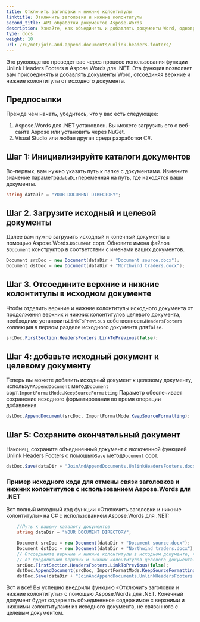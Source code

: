 ```yaml
---
title: Отключить заголовки и нижние колонтитулы
linktitle: Отключить заголовки и нижние колонтитулы
second_title: API обработки документов Aspose.Words
description: Узнайте, как объединять и добавлять документы Word, одновременно удаляя верхние и нижние колонтитулы, используя Aspose.Words для .NET.
type: docs
weight: 10
url: /ru/net/join-and-append-documents/unlink-headers-footers/
---
```


Это руководство проведет вас через процесс использования функции Unlink Headers Footers в Aspose.Words для .NET. Эта функция позволяет вам присоединять и добавлять документы Word, отсоединяя верхние и нижние колонтитулы от исходного документа.

## Предпосылки

Прежде чем начать, убедитесь, что у вас есть следующее:

1. Aspose.Words для .NET установлен. Вы можете загрузить его с веб-сайта Aspose или установить через NuGet.
2. Visual Studio или любая другая среда разработки C#.

## Шаг 1: Инициализируйте каталоги документов

 Во-первых, вам нужно указать путь к папке с документами. Измените значение параметра`dataDir`переменная на путь, где находятся ваши документы.

```csharp
string dataDir = "YOUR DOCUMENT DIRECTORY";
```

## Шаг 2. Загрузите исходный и целевой документы

 Далее вам нужно загрузить исходный и конечный документы с помощью Aspose.Words.`Document` сорт. Обновите имена файлов в`Document` конструктор в соответствии с именами ваших документов.

```csharp
Document srcDoc = new Document(dataDir + "Document source.docx");
Document dstDoc = new Document(dataDir + "Northwind traders.docx");
```

## Шаг 3. Отсоедините верхние и нижние колонтитулы в исходном документе

 Чтобы отделить верхние и нижние колонтитулы исходного документа от продолжения верхних и нижних колонтитулов целевого документа, необходимо установить`LinkToPrevious` собственность`HeadersFooters` коллекция в первом разделе исходного документа для`false`.

```csharp
srcDoc.FirstSection.HeadersFooters.LinkToPrevious(false);
```

## Шаг 4: добавьте исходный документ к целевому документу

 Теперь вы можете добавить исходный документ к целевому документу, используя`AppendDocument` метод`Document` сорт.`ImportFormatMode.KeepSourceFormatting` Параметр обеспечивает сохранение исходного форматирования во время операции добавления.

```csharp
dstDoc.AppendDocument(srcDoc, ImportFormatMode.KeepSourceFormatting);
```

## Шаг 5: Сохраните окончательный документ

Наконец, сохраните объединенный документ с включенной функцией Unlink Headers Footers с помощью`Save` метод`Document` сорт.

```csharp
dstDoc.Save(dataDir + "JoinAndAppendDocuments.UnlinkHeadersFooters.docx");
```

### Пример исходного кода для отмены связи заголовков и нижних колонтитулов с использованием Aspose.Words для .NET

Вот полный исходный код функции «Отключить заголовки и нижние колонтитулы» на C# с использованием Aspose.Words для .NET:

```csharp
	//Путь к вашему каталогу документов
	string dataDir = "YOUR DOCUMENT DIRECTORY";

	Document srcDoc = new Document(dataDir + "Document source.docx");
	Document dstDoc = new Document(dataDir + "Northwind traders.docx");
	// Отсоедините верхние и нижние колонтитулы в исходном документе, чтобы остановить это.
	// от продолжения верхних и нижних колонтитулов целевого документа.
	srcDoc.FirstSection.HeadersFooters.LinkToPrevious(false);
	dstDoc.AppendDocument(srcDoc, ImportFormatMode.KeepSourceFormatting);
	dstDoc.Save(dataDir + "JoinAndAppendDocuments.UnlinkHeadersFooters.docx");
```

Вот и все! Вы успешно внедрили функцию «Отключить заголовки и нижние колонтитулы» с помощью Aspose.Words для .NET. Конечный документ будет содержать объединенное содержимое с верхними и нижними колонтитулами из исходного документа, не связанного с целевым документом.